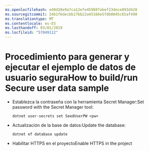 ```yaml
---
ms.openlocfilehash: e40d28e9a7ca12efe45988fabef23dece893d428
ms.sourcegitcommit: 24b1f6decbb17bb22a45166e5fdb0845c65af498
ms.translationtype: MT
ms.contentlocale: es-ES
ms.lasthandoff: 03/01/2019
ms.locfileid: "57049112"
---
```

# <a name="how-to-buildrun-secure-user-data-sample"></a><span data-ttu-id="30ab2-101">Procedimiento para generar y ejecutar el ejemplo de datos de usuario segura</span><span class="sxs-lookup"><span data-stu-id="30ab2-101">How to build/run Secure user data sample</span></span>

* <span data-ttu-id="30ab2-102">Establezca la contraseña con la herramienta Secret Manager:</span><span class="sxs-lookup"><span data-stu-id="30ab2-102">Set password with the Secret Manager tool:</span></span>

  `dotnet user-secrets set SeedUserPW <pw>`

* <span data-ttu-id="30ab2-103">Actualización de la base de datos:</span><span class="sxs-lookup"><span data-stu-id="30ab2-103">Update the database:</span></span>

    `dotnet ef database update`

* <span data-ttu-id="30ab2-104">Habilitar HTTPS en el proyecto</span><span class="sxs-lookup"><span data-stu-id="30ab2-104">Enable HTTPS in the project</span></span>
